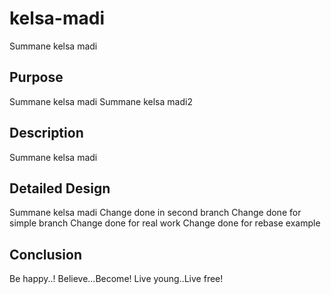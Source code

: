 # kelsa-madi
Summane kelsa madi

## Purpose
Summane kelsa madi
Summane kelsa madi2

## Description
Summane kelsa madi

## Detailed Design
Summane kelsa madi
Change done in second branch
Change done for simple branch
Change done for real work
Change done for rebase example

## Conclusion
Be happy..!
Believe...Become!
Live young..Live free!
